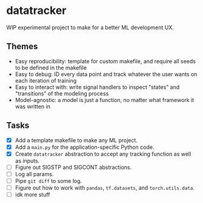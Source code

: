 # datatracker

WIP experimental project to make for a better ML development UX.

## Themes

* Easy reproducibility: template for custom makefile, and require all seeds to be defined in the makefile
* Easy to debug: ID every data point and track whatever the user wants on each iteration of training
* Easy to interact with: write signal handlers to inspect "states" and "transitions" of the modeling process
* Model-agnostic: a model is just a function, no matter what framework it was written in

## Tasks

- [x] Add a template makefile to make any ML project.
- [x] Add a `main.py` for the application-specific Python code.
- [x] Create `datatracker` abstraction to accept any tracking function as well as inputs.
- [ ] Figure out SIGSTP and SIGCONT abstractions.
- [ ] Log all params.
- [ ] Pipe `git diff` to some log.
- [ ] Figure out how to work with `pandas`, `tf.datasets`, and `torch.utils.data`.
- [ ] idk more stuff
